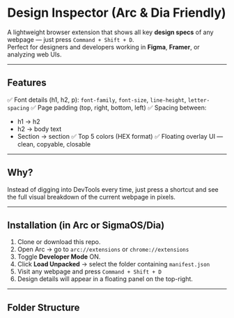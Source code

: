 # Design Inspector (Arc & Dia Friendly)

A lightweight browser extension that shows all key **design specs** of any webpage — just press `Command + Shift + D`.  
Perfect for designers and developers working in **Figma**, **Framer**, or analyzing web UIs.

---

## Features

✅ Font details (h1, h2, p): `font-family`, `font-size`, `line-height`, `letter-spacing`
✅ Page padding (top, right, bottom, left)
✅ Spacing between:
  - h1 → h2
  - h2 → body text
  - Section → section
✅ Top 5 colors (HEX format)
✅ Floating overlay UI — clean, copyable, closable

---

## Why?

Instead of digging into DevTools every time, just press a shortcut and see the full visual breakdown of the current webpage in pixels.

---

## Installation (in Arc or SigmaOS/Dia)

1. Clone or download this repo.
2. Open Arc → go to `arc://extensions` or `chrome://extensions`
3. Toggle **Developer Mode** ON.
4. Click **Load Unpacked** → select the folder containing `manifest.json`
5. Visit any webpage and press `Command + Shift + D`
6. Design details will appear in a floating panel on the top-right.

---

## Folder Structure

